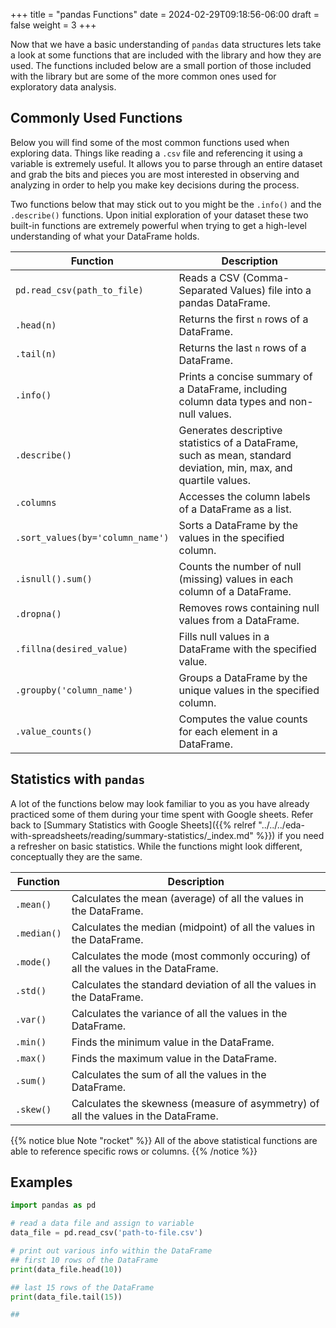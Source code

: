 +++
title = "pandas Functions"
date = 2024-02-29T09:18:56-06:00
draft = false
weight = 3
+++

Now that we have a basic understanding of `pandas` data structures lets take a look at some functions that are included with the library and how they are used. The functions included below are a small portion of those included with the library but are some of the more common ones used for exploratory data analysis.

## Commonly Used Functions

Below you will find some of the most common functions used when exploring data. Things like reading a `.csv` file and referencing it using a variable is extremely useful. It allows you to parse through an entire dataset and grab the bits and pieces you are most interested in observing and analyzing in order to help you make key decisions during the process.

Two functions below that may stick out to you might be the `.info()` and the `.describe()` functions. Upon initial exploration of your dataset these two built-in functions are extremely powerful when trying to get a high-level understanding of what your DataFrame holds.

| Function | Description |
|-----------|-------------|
| `pd.read_csv(path_to_file)` | Reads a CSV (Comma-Separated Values) file into a pandas DataFrame. |
| `.head(n)` | Returns the first `n` rows of a DataFrame. |
| `.tail(n)` | Returns the last `n` rows of a DataFrame. |
| `.info()` | Prints a concise summary of a DataFrame, including column data types and non-null values. |
| `.describe()` | Generates descriptive statistics of a DataFrame, such as mean, standard deviation, min, max, and quartile values. |
| `.columns` | Accesses the column labels of a DataFrame as a list. |
| `.sort_values(by='column_name')` | Sorts a DataFrame by the values in the specified column. |
| `.isnull().sum()` | Counts the number of null (missing) values in each column of a DataFrame. |
| `.dropna()` | Removes rows containing null values from a DataFrame. |
| `.fillna(desired_value)` | Fills null values in a DataFrame with the specified value. |
| `.groupby('column_name')` | Groups a DataFrame by the unique values in the specified column. |
| `.value_counts()` | Computes the value counts for each element in a DataFrame. |

## Statistics with `pandas`

A lot of the functions below may look familiar to you as you have already practiced some of them during your time spent with Google sheets. Refer back to [Summary Statistics with Google Sheets]({{% relref "../../../eda-with-spreadsheets/reading/summary-statistics/_index.md" %}}) if you need a refresher on basic statistics. While the functions might look different, conceptually they are the same.

| Function | Description |
|-----------|-------------|
| `.mean()` | Calculates the mean (average) of all the values in the DataFrame. |
| `.median()` | Calculates the median (midpoint) of all the values in the DataFrame. |
| `.mode()` | Calculates the mode (most commonly occuring) of all the values in the DataFrame. |
| `.std()` | Calculates the standard deviation of all the values in the DataFrame. |
| `.var()` | Calculates the variance of all the values in the DataFrame. |
| `.min()` | Finds the minimum value in the DataFrame. |
| `.max()` | Finds the maximum value in the DataFrame. |
| `.sum()` | Calculates the sum of all the values in the DataFrame. |
| `.skew()` | Calculates the skewness (measure of asymmetry) of all the values in the DataFrame. |

{{% notice blue Note "rocket" %}}
All of the above statistical functions are able to reference specific rows or columns.
{{% /notice %}}

## Examples

```python
import pandas as pd

# read a data file and assign to variable
data_file = pd.read_csv('path-to-file.csv')

# print out various info within the DataFrame
## first 10 rows of the DataFrame
print(data_file.head(10))

## last 15 rows of the DataFrame
print(data_file.tail(15))

## 
```